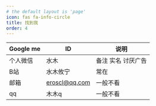 ```yaml
---
# the default layout is 'page'
icon: fas fa-info-circle
title: 找到我
order: 4
---
```


| Google me | ID            | 说明         |
| --------- | ------------- | ---------- |
| 个人微信      | 水木            | 备注 实名 讨厌广告 |
| B站        | 水木攸宁          | 常在         |
| 邮箱        | eroscl@qq.com | 一般不看       |
| qq        | 木木q           | 一般不看       |
